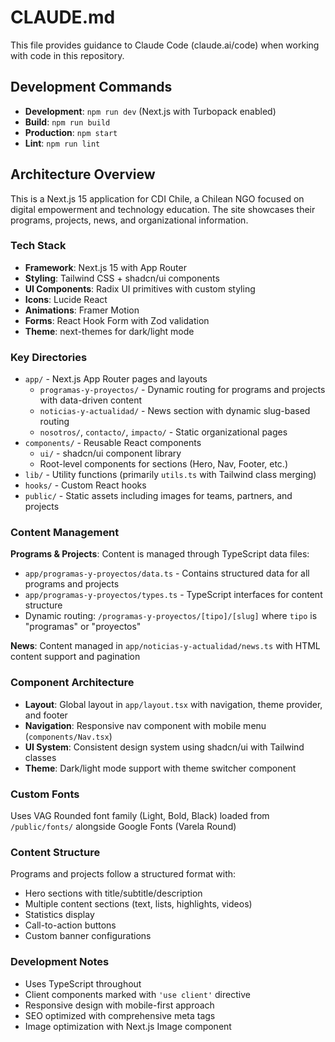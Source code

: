 # CLAUDE.md

This file provides guidance to Claude Code (claude.ai/code) when working with code in this repository.

## Development Commands

- **Development**: `npm run dev` (Next.js with Turbopack enabled)
- **Build**: `npm run build` 
- **Production**: `npm start`
- **Lint**: `npm run lint`

## Architecture Overview

This is a Next.js 15 application for CDI Chile, a Chilean NGO focused on digital empowerment and technology education. The site showcases their programs, projects, news, and organizational information.

### Tech Stack
- **Framework**: Next.js 15 with App Router
- **Styling**: Tailwind CSS + shadcn/ui components
- **UI Components**: Radix UI primitives with custom styling
- **Icons**: Lucide React
- **Animations**: Framer Motion
- **Forms**: React Hook Form with Zod validation
- **Theme**: next-themes for dark/light mode

### Key Directories

- `app/` - Next.js App Router pages and layouts
  - `programas-y-proyectos/` - Dynamic routing for programs and projects with data-driven content
  - `noticias-y-actualidad/` - News section with dynamic slug-based routing
  - `nosotros/`, `contacto/`, `impacto/` - Static organizational pages
- `components/` - Reusable React components
  - `ui/` - shadcn/ui component library
  - Root-level components for sections (Hero, Nav, Footer, etc.)
- `lib/` - Utility functions (primarily `utils.ts` with Tailwind class merging)
- `hooks/` - Custom React hooks
- `public/` - Static assets including images for teams, partners, and projects

### Content Management

**Programs & Projects**: Content is managed through TypeScript data files:
- `app/programas-y-proyectos/data.ts` - Contains structured data for all programs and projects
- `app/programas-y-proyectos/types.ts` - TypeScript interfaces for content structure
- Dynamic routing: `/programas-y-proyectos/[tipo]/[slug]` where `tipo` is "programas" or "proyectos"

**News**: Content managed in `app/noticias-y-actualidad/news.ts` with HTML content support and pagination

### Component Architecture

- **Layout**: Global layout in `app/layout.tsx` with navigation, theme provider, and footer
- **Navigation**: Responsive nav component with mobile menu (`components/Nav.tsx`)
- **UI System**: Consistent design system using shadcn/ui with Tailwind classes
- **Theme**: Dark/light mode support with theme switcher component

### Custom Fonts
Uses VAG Rounded font family (Light, Bold, Black) loaded from `/public/fonts/` alongside Google Fonts (Varela Round)

### Content Structure
Programs and projects follow a structured format with:
- Hero sections with title/subtitle/description
- Multiple content sections (text, lists, highlights, videos)
- Statistics display
- Call-to-action buttons
- Custom banner configurations

### Development Notes
- Uses TypeScript throughout
- Client components marked with `'use client'` directive
- Responsive design with mobile-first approach
- SEO optimized with comprehensive meta tags
- Image optimization with Next.js Image component